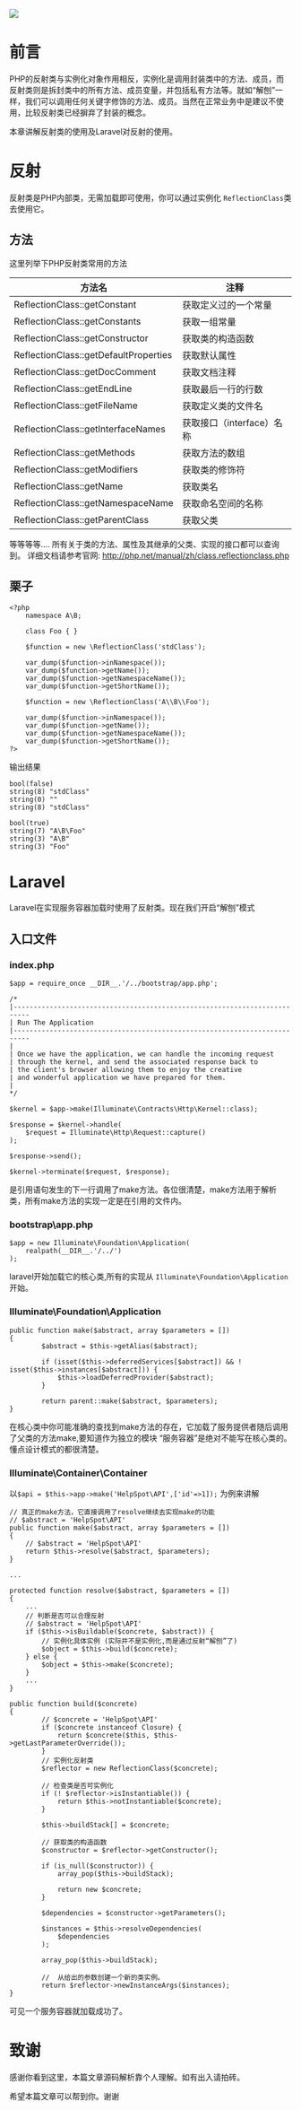![](https://resources.blog.fastrun.cn/wp-content/uploads/2018/09/3276665162-5ba45dfac43fc_articlex.png)

# 前言
PHP的反射类与实例化对象作用相反，实例化是调用封装类中的方法、成员，而反射类则是拆封类中的所有方法、成员变量，并包括私有方法等。就如“解刨”一样，我们可以调用任何关键字修饰的方法、成员。当然在正常业务中是建议不使用，比较反射类已经摒弃了封装的概念。

本章讲解反射类的使用及Laravel对反射的使用。
# 反射
反射类是PHP内部类，无需加载即可使用，你可以通过实例化 ``` ReflectionClass ```类去使用它。
## 方法
这里列举下PHP反射类常用的方法

| 方法名 | 注释 |
| -- | -- |
| ReflectionClass::getConstant | 获取定义过的一个常量 |
| ReflectionClass::getConstants | 获取一组常量 |
| ReflectionClass::getConstructor | 获取类的构造函数 |
| ReflectionClass::getDefaultProperties | 获取默认属性 |
| ReflectionClass::getDocComment | 获取文档注释 |
| ReflectionClass::getEndLine | 获取最后一行的行数 |
| ReflectionClass::getFileName | 获取定义类的文件名 |
| ReflectionClass::getInterfaceNames | 获取接口（interface）名称 |
| ReflectionClass::getMethods | 获取方法的数组 |
| ReflectionClass::getModifiers | 获取类的修饰符|
| ReflectionClass::getName | 获取类名 |
| ReflectionClass::getNamespaceName | 获取命名空间的名称 |
| ReflectionClass::getParentClass | 获取父类 |


等等等等.... 所有关于类的方法、属性及其继承的父类、实现的接口都可以查询到。
详细文档请参考官网: http://php.net/manual/zh/class.reflectionclass.php
## 栗子
```
<?php
    namespace A\B;
    
    class Foo { }
    
    $function = new \ReflectionClass('stdClass');
    
    var_dump($function->inNamespace());
    var_dump($function->getName());
    var_dump($function->getNamespaceName());
    var_dump($function->getShortName());
    
    $function = new \ReflectionClass('A\\B\\Foo');
    
    var_dump($function->inNamespace());
    var_dump($function->getName());
    var_dump($function->getNamespaceName());
    var_dump($function->getShortName());
?>
```
输出结果
```
bool(false)
string(8) "stdClass"
string(0) ""
string(8) "stdClass"

bool(true)
string(7) "A\B\Foo"
string(3) "A\B"
string(3) "Foo"
```

# Laravel
Laravel在实现服务容器加载时使用了反射类。现在我们开启“解刨”模式
## 入口文件

### index.php
```
$app = require_once __DIR__.'/../bootstrap/app.php';

/*
|--------------------------------------------------------------------------
| Run The Application
|--------------------------------------------------------------------------
|
| Once we have the application, we can handle the incoming request
| through the kernel, and send the associated response back to
| the client's browser allowing them to enjoy the creative
| and wonderful application we have prepared for them.
|
*/

$kernel = $app->make(Illuminate\Contracts\Http\Kernel::class);

$response = $kernel->handle(
    $request = Illuminate\Http\Request::capture()
);

$response->send();

$kernel->terminate($request, $response);
```
是引用语句发生的下一行调用了make方法。各位很清楚，make方法用于解析类，所有make方法的实现一定是在引用的文件内。
### bootstrap\\app.php
```
$app = new Illuminate\Foundation\Application(
    realpath(__DIR__.'/../')
);
```
laravel开始加载它的核心类,所有的实现从 ``` Illuminate\Foundation\Application ``` 开始。

### Illuminate\\Foundation\\Application
```
public function make($abstract, array $parameters = [])
{
        $abstract = $this->getAlias($abstract);

        if (isset($this->deferredServices[$abstract]) && ! isset($this->instances[$abstract])) {
            $this->loadDeferredProvider($abstract);
        }

        return parent::make($abstract, $parameters);
}

```
在核心类中你可能准确的查找到make方法的存在，它加载了服务提供者随后调用了父类的方法make,要知道作为独立的模块 “服务容器”是绝对不能写在核心类的。懂点设计模式的都很清楚。
### Illuminate\\Container\\Container
以``` $api = $this->app->make('HelpSpot\API',['id'=>1]); ``` 为例来讲解

```
// 真正的make方法，它直接调用了resolve继续去实现make的功能
// $abstract = 'HelpSpot\API'
public function make($abstract, array $parameters = [])
{
    // $abstract = 'HelpSpot\API'
    return $this->resolve($abstract, $parameters);
}

...

protected function resolve($abstract, $parameters = [])
{
    ...
    // 判断是否可以合理反射
    // $abstract = 'HelpSpot\API'
    if ($this->isBuildable($concrete, $abstract)) {
        // 实例化具体实例 (实际并不是实例化,而是通过反射“解刨”了)
        $object = $this->build($concrete);
    } else {
        $object = $this->make($concrete);
    }
    ...
}

public function build($concrete)
{
        // $concrete = 'HelpSpot\API'
        if ($concrete instanceof Closure) {
            return $concrete($this, $this->getLastParameterOverride());
        }
        // 实例化反射类
        $reflector = new ReflectionClass($concrete);

        // 检查类是否可实例化
        if (! $reflector->isInstantiable()) {
            return $this->notInstantiable($concrete);
        }

        $this->buildStack[] = $concrete;

        // 获取类的构造函数
        $constructor = $reflector->getConstructor();
        
        if (is_null($constructor)) {
            array_pop($this->buildStack);

            return new $concrete;
        }

        $dependencies = $constructor->getParameters();

        $instances = $this->resolveDependencies(
            $dependencies
        );

        array_pop($this->buildStack);
           
        //  从给出的参数创建一个新的类实例。
        return $reflector->newInstanceArgs($instances);
}
```
可见一个服务容器就加载成功了。

# 致谢
感谢你看到这里，本篇文章源码解析靠个人理解。如有出入请拍砖。

希望本篇文章可以帮到你。谢谢